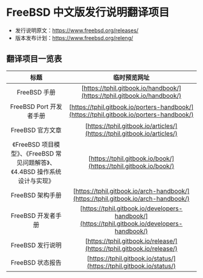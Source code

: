 # FreeBSD 中文版发行说明翻译项目

- 发行说明原文：<https://www.freebsd.org/releases/>
- 版本发布计划：<https://www.freebsd.org/releng/>

## 翻译项目一览表

|                                     标题                                     | 临时预览网址 |
| :-----------------------------------------------------------------------------: | :------------: |
|                                 FreeBSD 手册                                 |       [https://tphil.gitbook.io/handbook/](https://tphil.gitbook.io/handbook/)       |
|                            FreeBSD Port 开发者手册                            |       [https://tphil.gitbook.io/porters-handbook/](https://tphil.gitbook.io/porters-handbook/)       |
|                               FreeBSD 官方文章                               |       [https://tphil.gitbook.io/articles/](https://tphil.gitbook.io/articles/)       |
| 《FreeBSD 项目模型》、《FreeBSD 常见问题解答》、《4.4BSD 操作系统设计与实现》 |       [https://tphil.gitbook.io/book/](https://tphil.gitbook.io/book/)       |
|                               FreeBSD 架构手册                               |       [https://tphil.gitbook.io/arch-handbook/](https://tphil.gitbook.io/arch-handbook/)       |
|                              FreeBSD 开发者手册                              |       [https://tphil.gitbook.io/developers-handbook/](https://tphil.gitbook.io/developers-handbook/)       |
|                               FreeBSD 发行说明                               |       [https://tphil.gitbook.io/release/](https://tphil.gitbook.io/release/)       |
|                               FreeBSD 状态报告                               |       [https://tphil.gitbook.io/status/](https://tphil.gitbook.io/status/)       |
